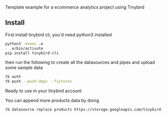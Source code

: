 

Template example for a ecommerce analytics project using Tinybird

## Install

First install tinybird cli, you'd need python3 installed

```bash
python3 -mvenv .e
. .e/bin/activate
pip install tinybird-cli
```

then run the following to create all the datasources and pipes and upload some sample data

```bash
tb auth
tb push --push-deps --fixtures
```

Ready to use in your tinybird account

You can append more products data by doing

```bash
tb datasource replace products https://storage.googleapis.com/tinybird-downloads/data/products.csv
```


